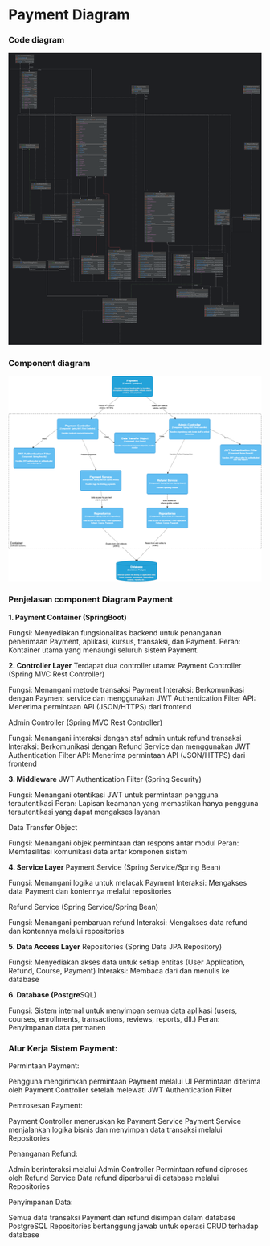 # Payment Diagram
### Code diagram
![code](A09-Rasyid-Code-Diagram.png)

### Component diagram
![component](A09-Rasyid-Component-Diagram.png)

### Penjelasan component Diagram Payment
**1. Payment Container (SpringBoot)**

Fungsi: Menyediakan fungsionalitas backend untuk penanganan penerimaan Payment, aplikasi, kursus, transaksi, dan Payment.
Peran: Kontainer utama yang menaungi seluruh sistem Payment.

**2. Controller Layer**
Terdapat dua controller utama:
Payment Controller (Spring MVC Rest Controller)

Fungsi: Menangani metode transaksi Payment
Interaksi: Berkomunikasi dengan Payment service dan menggunakan JWT Authentication Filter
API: Menerima permintaan API (JSON/HTTPS) dari frontend

Admin Controller (Spring MVC Rest Controller)

Fungsi: Menangani interaksi dengan staf admin untuk refund transaksi
Interaksi: Berkomunikasi dengan Refund Service dan menggunakan JWT Authentication Filter
API: Menerima permintaan API (JSON/HTTPS) dari frontend

**3. Middleware**
JWT Authentication Filter (Spring Security)

Fungsi: Menangani otentikasi JWT untuk permintaan pengguna terautentikasi
Peran: Lapisan keamanan yang memastikan hanya pengguna terautentikasi yang dapat mengakses layanan

Data Transfer Object

Fungsi: Menangani objek permintaan dan respons antar modul
Peran: Memfasilitasi komunikasi data antar komponen sistem

**4. Service Layer**
Payment Service (Spring Service/Spring Bean)

Fungsi: Menangani logika untuk melacak Payment
Interaksi: Mengakses data Payment dan kontennya melalui repositories

Refund Service (Spring Service/Spring Bean)

Fungsi: Menangani pembaruan refund
Interaksi: Mengakses data refund dan kontennya melalui repositories

**5. Data Access Layer**
Repositories (Spring Data JPA Repository)

Fungsi: Menyediakan akses data untuk setiap entitas (User Application, Refund, Course, Payment)
Interaksi: Membaca dari dan menulis ke database

**6. Database (Postgre**SQL)

Fungsi: Sistem internal untuk menyimpan semua data aplikasi (users, courses, enrollments, transactions, reviews, reports, dll.)
Peran: Penyimpanan data permanen

### Alur Kerja Sistem Payment:

Permintaan Payment:

Pengguna mengirimkan permintaan Payment melalui UI
Permintaan diterima oleh Payment Controller setelah melewati JWT Authentication Filter


Pemrosesan Payment:

Payment Controller meneruskan ke Payment Service
Payment Service menjalankan logika bisnis dan menyimpan data transaksi melalui Repositories


Penanganan Refund:

Admin berinteraksi melalui Admin Controller
Permintaan refund diproses oleh Refund Service
Data refund diperbarui di database melalui Repositories


Penyimpanan Data:

Semua data transaksi Payment dan refund disimpan dalam database PostgreSQL
Repositories bertanggung jawab untuk operasi CRUD terhadap database